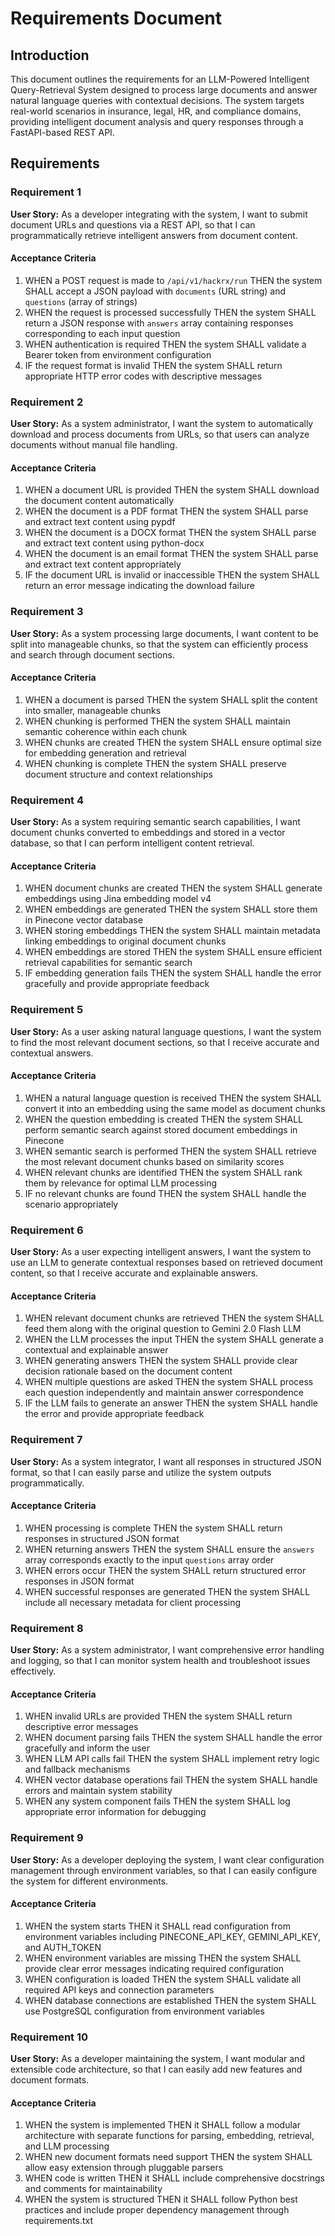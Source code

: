 # Requirements Document

## Introduction

This document outlines the requirements for an LLM-Powered Intelligent Query-Retrieval System designed to process large documents and answer natural language queries with contextual decisions. The system targets real-world scenarios in insurance, legal, HR, and compliance domains, providing intelligent document analysis and query responses through a FastAPI-based REST API.

## Requirements

### Requirement 1

**User Story:** As a developer integrating with the system, I want to submit document URLs and questions via a REST API, so that I can programmatically retrieve intelligent answers from document content.

#### Acceptance Criteria

1. WHEN a POST request is made to `/api/v1/hackrx/run` THEN the system SHALL accept a JSON payload with `documents` (URL string) and `questions` (array of strings)
2. WHEN the request is processed successfully THEN the system SHALL return a JSON response with `answers` array containing responses corresponding to each input question
3. WHEN authentication is required THEN the system SHALL validate a Bearer token from environment configuration
4. IF the request format is invalid THEN the system SHALL return appropriate HTTP error codes with descriptive messages

### Requirement 2

**User Story:** As a system administrator, I want the system to automatically download and process documents from URLs, so that users can analyze documents without manual file handling.

#### Acceptance Criteria

1. WHEN a document URL is provided THEN the system SHALL download the document content automatically
2. WHEN the document is a PDF format THEN the system SHALL parse and extract text content using pypdf
3. WHEN the document is a DOCX format THEN the system SHALL parse and extract text content using python-docx
4. WHEN the document is an email format THEN the system SHALL parse and extract text content appropriately
5. IF the document URL is invalid or inaccessible THEN the system SHALL return an error message indicating the download failure

### Requirement 3

**User Story:** As a system processing large documents, I want content to be split into manageable chunks, so that the system can efficiently process and search through document sections.

#### Acceptance Criteria

1. WHEN a document is parsed THEN the system SHALL split the content into smaller, manageable chunks
2. WHEN chunking is performed THEN the system SHALL maintain semantic coherence within each chunk
3. WHEN chunks are created THEN the system SHALL ensure optimal size for embedding generation and retrieval
4. WHEN chunking is complete THEN the system SHALL preserve document structure and context relationships

### Requirement 4

**User Story:** As a system requiring semantic search capabilities, I want document chunks converted to embeddings and stored in a vector database, so that I can perform intelligent content retrieval.

#### Acceptance Criteria

1. WHEN document chunks are created THEN the system SHALL generate embeddings using Jina embedding model v4
2. WHEN embeddings are generated THEN the system SHALL store them in Pinecone vector database
3. WHEN storing embeddings THEN the system SHALL maintain metadata linking embeddings to original document chunks
4. WHEN embeddings are stored THEN the system SHALL ensure efficient retrieval capabilities for semantic search
5. IF embedding generation fails THEN the system SHALL handle the error gracefully and provide appropriate feedback

### Requirement 5

**User Story:** As a user asking natural language questions, I want the system to find the most relevant document sections, so that I receive accurate and contextual answers.

#### Acceptance Criteria

1. WHEN a natural language question is received THEN the system SHALL convert it into an embedding using the same model as document chunks
2. WHEN the question embedding is created THEN the system SHALL perform semantic search against stored document embeddings in Pinecone
3. WHEN semantic search is performed THEN the system SHALL retrieve the most relevant document chunks based on similarity scores
4. WHEN relevant chunks are identified THEN the system SHALL rank them by relevance for optimal LLM processing
5. IF no relevant chunks are found THEN the system SHALL handle the scenario appropriately

### Requirement 6

**User Story:** As a user expecting intelligent answers, I want the system to use an LLM to generate contextual responses based on retrieved document content, so that I receive accurate and explainable answers.

#### Acceptance Criteria

1. WHEN relevant document chunks are retrieved THEN the system SHALL feed them along with the original question to Gemini 2.0 Flash LLM
2. WHEN the LLM processes the input THEN the system SHALL generate a contextual and explainable answer
3. WHEN generating answers THEN the system SHALL provide clear decision rationale based on the document content
4. WHEN multiple questions are asked THEN the system SHALL process each question independently and maintain answer correspondence
5. IF the LLM fails to generate an answer THEN the system SHALL handle the error and provide appropriate feedback

### Requirement 7

**User Story:** As a system integrator, I want all responses in structured JSON format, so that I can easily parse and utilize the system outputs programmatically.

#### Acceptance Criteria

1. WHEN processing is complete THEN the system SHALL return responses in structured JSON format
2. WHEN returning answers THEN the system SHALL ensure the `answers` array corresponds exactly to the input `questions` array order
3. WHEN errors occur THEN the system SHALL return structured error responses in JSON format
4. WHEN successful responses are generated THEN the system SHALL include all necessary metadata for client processing

### Requirement 8

**User Story:** As a system administrator, I want comprehensive error handling and logging, so that I can monitor system health and troubleshoot issues effectively.

#### Acceptance Criteria

1. WHEN invalid URLs are provided THEN the system SHALL return descriptive error messages
2. WHEN document parsing fails THEN the system SHALL handle the error gracefully and inform the user
3. WHEN LLM API calls fail THEN the system SHALL implement retry logic and fallback mechanisms
4. WHEN vector database operations fail THEN the system SHALL handle errors and maintain system stability
5. WHEN any system component fails THEN the system SHALL log appropriate error information for debugging

### Requirement 9

**User Story:** As a developer deploying the system, I want clear configuration management through environment variables, so that I can easily configure the system for different environments.

#### Acceptance Criteria

1. WHEN the system starts THEN it SHALL read configuration from environment variables including PINECONE_API_KEY, GEMINI_API_KEY, and AUTH_TOKEN
2. WHEN environment variables are missing THEN the system SHALL provide clear error messages indicating required configuration
3. WHEN configuration is loaded THEN the system SHALL validate all required API keys and connection parameters
4. WHEN database connections are established THEN the system SHALL use PostgreSQL configuration from environment variables

### Requirement 10

**User Story:** As a developer maintaining the system, I want modular and extensible code architecture, so that I can easily add new features and document formats.

#### Acceptance Criteria

1. WHEN the system is implemented THEN it SHALL follow a modular architecture with separate functions for parsing, embedding, retrieval, and LLM processing
2. WHEN new document formats need support THEN the system SHALL allow easy extension through pluggable parsers
3. WHEN code is written THEN it SHALL include comprehensive docstrings and comments for maintainability
4. WHEN the system is structured THEN it SHALL follow Python best practices and include proper dependency management through requirements.txt